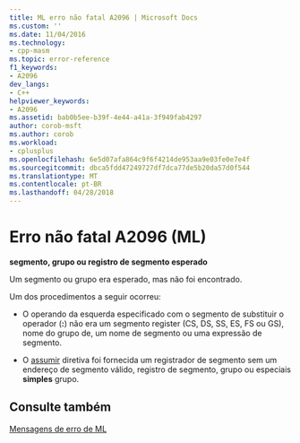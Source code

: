 ```yaml
---
title: ML erro não fatal A2096 | Microsoft Docs
ms.custom: ''
ms.date: 11/04/2016
ms.technology:
- cpp-masm
ms.topic: error-reference
f1_keywords:
- A2096
dev_langs:
- C++
helpviewer_keywords:
- A2096
ms.assetid: bab0b5ee-b39f-4e44-a41a-3f949fab4297
author: corob-msft
ms.author: corob
ms.workload:
- cplusplus
ms.openlocfilehash: 6e5d07afa864c9f6f4214de953aa9e03fe0e7e4f
ms.sourcegitcommit: dbca5fdd47249727df7dca77de5b20da57d0f544
ms.translationtype: MT
ms.contentlocale: pt-BR
ms.lasthandoff: 04/28/2018
---
```

# <a name="ml-nonfatal-error-a2096"></a>Erro não fatal A2096 (ML)
**segmento, grupo ou registro de segmento esperado**  
  
 Um segmento ou grupo era esperado, mas não foi encontrado.  
  
 Um dos procedimentos a seguir ocorreu:  
  
-   O operando da esquerda especificado com o segmento de substituir o operador (**:**) não era um segmento register (CS, DS, SS, ES, FS ou GS), nome do grupo de, um nome de segmento ou uma expressão de segmento.  
  
-   O [assumir](../../assembler/masm/assume.md) diretiva foi fornecida um registrador de segmento sem um endereço de segmento válido, registro de segmento, grupo ou especiais **simples** grupo.  
  
## <a name="see-also"></a>Consulte também  
 [Mensagens de erro de ML](../../assembler/masm/ml-error-messages.md)